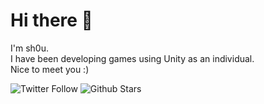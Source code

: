 # Hi there 👋

I'm sh0u.  
I have been developing games using Unity as an individual.  
Nice to meet you :)  

![Twitter Follow](https://img.shields.io/twitter/follow/sh0ou?style=social)
![Github Stars](https://img.shields.io/github/stars/sh0ou?style=social)

<!--
**sh0ou/sh0ou** is a ✨ _special_ ✨ repository because its `README.md` (this file) appears on your GitHub profile.

Here are some ideas to get you started:

- 🔭 I’m currently working on ...
- 🌱 I’m currently learning ...
- 👯 I’m looking to collaborate on ...
- 🤔 I’m looking for help with ...
- 💬 Ask me about ...
- 📫 How to reach me: ...
- 😄 Pronouns: ...
- ⚡ Fun fact: ...
-->
